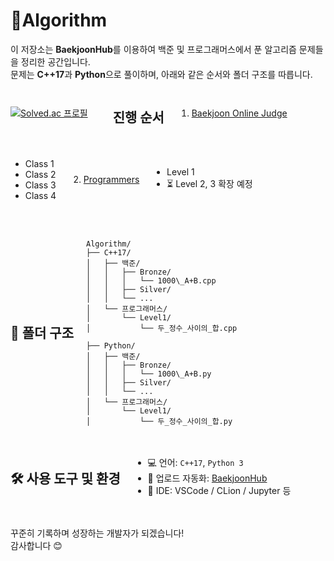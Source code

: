 # 📘Algorithm

이 저장소는 **BaekjoonHub**를 이용하여 백준 및 프로그래머스에서 푼 알고리즘 문제들을 정리한 공간입니다.  
문제는 **C++17**과 **Python**으로 풀이하며, 아래와 같은 순서와 폴더 구조를 따릅니다.

<div style="display: flex; align-items: center; gap: 20px; flex-wrap: wrap;">
  <!-- 왼쪽 Solved.ac 카드 -->
  <a href="https://solved.ac/felix3328">
    <img src="http://mazassumnida.wtf/api/v2/generate_badge?boj=felix3328" alt="Solved.ac 프로필"/>
  </a>
   
---

##  진행 순서

1.  [Baekjoon Online Judge](https://www.acmicpc.net/)
   -  Class 1
   -  Class 2
   -  Class 3
   -  Class 4
2.  [Programmers](https://programmers.co.kr/)
   -  Level 1
   - ⏳ Level 2, 3 확장 예정

---

## 📂 폴더 구조

```

Algorithm/
├── C++17/
│   ├── 백준/
│   │   ├── Bronze/
│   │   │   └── 1000\_A+B.cpp
│   │   ├── Silver/
│   │   └── ...
│   └── 프로그래머스/
│       └── Level1/
│           └── 두_정수_사이의_합.cpp

├── Python/
│   ├── 백준/
│   │   ├── Bronze/
│   │   │   └── 1000\_A+B.py
│   │   ├── Silver/
│   │   └── ...
│   └── 프로그래머스/
│       └── Level1/
│           └── 두_정수_사이의_합.py

```

---

## 🛠 사용 도구 및 환경

- 💻 언어: `C++17`, `Python 3`
- 🔧 업로드 자동화: [BaekjoonHub](https://github.com/BaekjoonHub/BaekjoonHub)
- 📝 IDE: VSCode / CLion / Jupyter 등

---

꾸준히 기록하며 성장하는 개발자가 되겠습니다!  
감사합니다 😊

